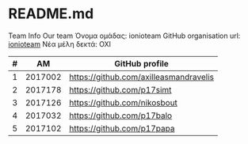 # README.md
Team Info
Our team
Όνομα ομάδας: ionioteam
GitHub organisation url: [ionioteam](https://github.com/ionioteam)
Νέα μέλη δεκτά: ΟΧΙ

| # | ΑΜ | GitHub profile |
| -- | -- | -- |
| 1 | 2017002 | https://github.com/axilleasmandravelis |
| 2 | 2017178 | https://github.com/p17simt |
| 3 | 2017126 | https://github.com/nikosbout |
| 4 | 2017032 | https://github.com/p17balo |
| 5 | 2017102 | https://github.com/p17papa |
